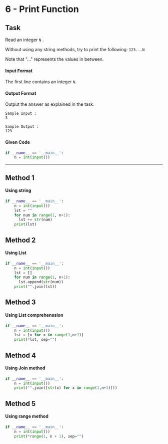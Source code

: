 # 6 - Print Function
## Task
Read an integer `N` .

Without using any string methods, try to print the following:
`123...N`

Note that "..." represents the values in between.

#### Input Format

The first line contains an integer `N`.


#### Output Format

Output the answer as explained in the task.

```
Sample Input :
3
```

```
Sample Output :
123
```


#### Given Code

```python
if __name__ == '__main__':
    n = int(input())
```

----

## Method 1
#### Using string
```python
if __name__ == '__main__':
    n = int(input())
    lst = ""
    for num in range(1, n+1):
      lst += str(num)
    print(lst)
```
## Method 2
#### Using List

```python
if __name__ == '__main__':
    n = int(input())
    lst = []
    for num in range(1, n+1):
      lst.append(str(num))
    print("".join(lst))
```
## Method 3
#### Using List comprehenssion

```python
if __name__ == '__main__':
    n = int(input())
    lst = [x for x in range(1,n+1)]
    print(*lst, sep="")
```
## Method 4
#### Using Join method
```python
if __name__ == '__main__':
    n = int(input())
    print("".join([str(x) for x in range(1,n+1)]))
```
## Method 5
#### Using range method

```python
if __name__ == '__main__':
    n = int(input())
    print(*range(1, n + 1), sep="")
```